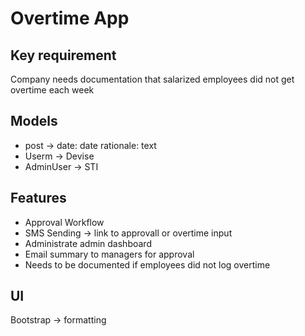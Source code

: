 # Overtime App

## Key requirement
Company needs documentation that salarized employees did not get overtime each week

## Models
- post -> date: date rationale: text
- Userm -> Devise
- AdminUser -> STI

## Features
- Approval Workflow
- SMS Sending -> link to approvall or overtime input
- Administrate admin dashboard
- Email summary to managers for approval
- Needs to be documented if employees did not log  overtime

## UI
Bootstrap -> formatting
